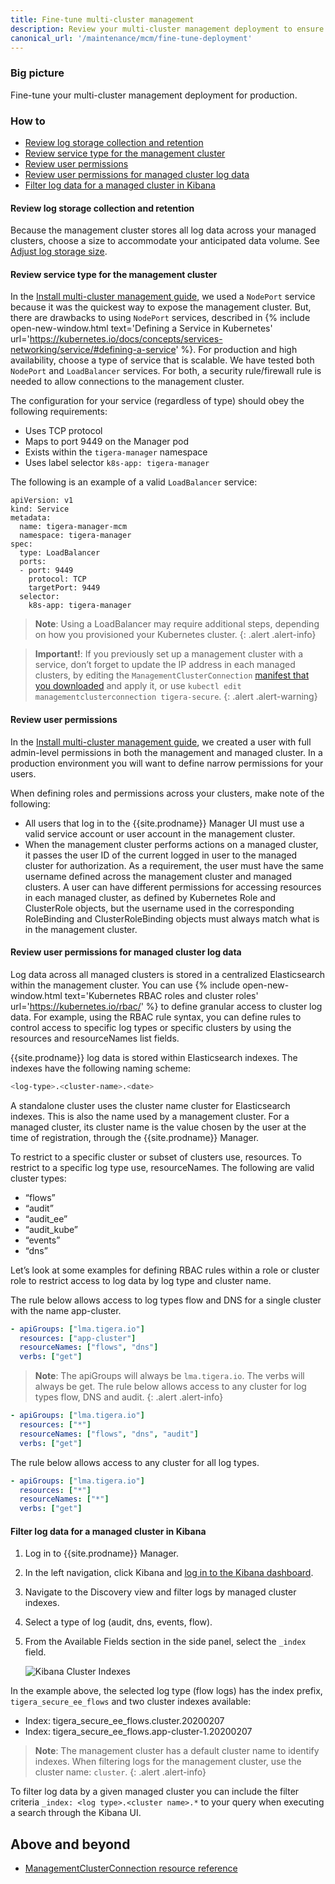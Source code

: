 ```yaml
---
title: Fine-tune multi-cluster management 
description: Review your multi-cluster management deployment to ensure it is ready for production.
canonical_url: '/maintenance/mcm/fine-tune-deployment'
---
```


### Big picture

Fine-tune your multi-cluster management deployment for production.  

### How to 

- [Review log storage collection and retention](#review-log-storage-collection-and-retention)
- [Review service type for the management cluster](#review-service-type-for-the-management-cluster)
- [Review user permissions](#review-user-permissions)
- [Review user permissions for managed cluster log data](#review-user-permissions-for-managed-cluster-log-data)
- [Filter log data for a managed cluster in Kibana](#filter-log-data-for-a-managed-cluster-in-kibana)

#### Review log storage collection and retention

Because the management cluster stores all log data across your managed clusters, choose a size to accommodate your anticipated data volume. See [Adjust log storage size]({{site.baseurl}}/maintenance/logstorage/adjust-log-storage-size).

#### Review service type for the management cluster

In the [Install multi-cluster management guide]({{site.baseurl}}/maintenance/mcm/configure), we used a `NodePort` service because it was the quickest way to expose the management cluster. But, there are drawbacks to using `NodePort` services, described in {% include open-new-window.html text='Defining a Service in Kubernetes' url='https://kubernetes.io/docs/concepts/services-networking/service/#defining-a-service' %}. For production and high availability, choose a type of service that is scalable. We have tested both `NodePort` and `LoadBalancer` services. For both, a security rule/firewall rule is needed to allow connections to the management cluster.  

The configuration for your service (regardless of type) should obey the following requirements:

- Uses TCP protocol
- Maps to port 9449 on the Manager pod
- Exists within the `tigera-manager` namespace
- Uses label selector `k8s-app: tigera-manager`

The following is an example of a valid `LoadBalancer` service:
```
apiVersion: v1
kind: Service
metadata:
  name: tigera-manager-mcm
  namespace: tigera-manager
spec:
  type: LoadBalancer
  ports:
  - port: 9449
    protocol: TCP
    targetPort: 9449
  selector:
    k8s-app: tigera-manager
```

> **Note**: Using a LoadBalancer may require additional steps, depending on how you provisioned your Kubernetes cluster.
{: .alert .alert-info}

> **Important!**: If you previously set up a management cluster with a service, don’t forget to update the IP address in each managed clusters, by editing the `ManagementClusterConnection` [manifest that you downloaded]({{site.baseurl}}/maintenance/mcm/configure#add-a-managed-cluster-to-the-management-cluster) and apply it, or use `kubectl edit managementclusterconnection tigera-secure`.
{: .alert .alert-warning}

#### Review user permissions

In the [Install multi-cluster management guide]({{site.baseurl}}/maintenance/mcm/configure), we created a user with full admin-level permissions in both the management and managed cluster. In a production environment you will want to define narrow permissions for your users. 

When defining roles and permissions across your clusters, make note of the following:

- All users that log in to the {{site.prodname}} Manager UI must use a valid service account or user account in the management cluster.
- When the management cluster performs actions on a managed cluster, it passes the user ID of the current logged in user to the managed cluster for authorization. As a requirement, the user must have the same username defined across the management cluster and managed clusters. A user can have different permissions for accessing resources in each managed cluster, as defined by Kubernetes Role and ClusterRole objects, but the username used in the corresponding RoleBinding and ClusterRoleBinding objects must always match what is in the management cluster.

#### Review user permissions for managed cluster log data

Log data across all managed clusters is stored in a centralized Elasticsearch within the management cluster. You can use {% include open-new-window.html text='Kubernetes RBAC roles and cluster roles' url='https://kubernetes.io/rbac/' %} to define granular access to cluster log data. For example, using the RBAC rule syntax, you can define rules to control access to specific log types or specific clusters by using the resources and resourceNames list fields.

{{site.prodname}} log data is stored within Elasticsearch indexes. The indexes have the following naming scheme:

```bash
<log-type>.<cluster-name>.<date>
```
A standalone cluster uses the cluster name cluster for Elasticsearch indexes. This is also the name used by a management cluster. For a managed cluster, its cluster name is the value chosen by the user at the time of registration, through the {{site.prodname}} Manager.

To restrict to a specific cluster or subset of clusters use, resources. To restrict to a specific log type use, resourceNames. The following are valid cluster types:

- “flows”
- “audit”
- “audit_ee”
- “audit_kube”
- “events”
- “dns”

Let’s look at some examples for defining RBAC rules within a role or cluster role to restrict access to log data by log type and cluster name.

The rule below allows access to log types flow and DNS for a single cluster with the name app-cluster.

```yaml
- apiGroups: ["lma.tigera.io"]
  resources: ["app-cluster"]
  resourceNames: ["flows", "dns"]
  verbs: ["get"]
``` 
> **Note**: The apiGroups will always be `lma.tigera.io`. The verbs will always be get.
The rule below allows access to any cluster for log types flow, DNS and audit.
{: .alert .alert-info}

```yaml
- apiGroups: ["lma.tigera.io"]
  resources: ["*"]
  resourceNames: ["flows", "dns", "audit"]
  verbs: ["get"]
```
The rule below allows access to any cluster for all log types.

```yaml
- apiGroups: ["lma.tigera.io"]
  resources: ["*"]
  resourceNames: ["*"]
  verbs: ["get"]

```
#### Filter log data for a managed cluster in Kibana

1. Log in to {{site.prodname}} Manager.
1. In the left navigation, click Kibana and [log in to the Kibana dashboard]({{site.baseurl}}/security/logs/elastic/view#accessing-logs-from-kibana).
1. Navigate to the Discovery view and filter logs by managed cluster indexes.
1. Select a type of log (audit, dns, events, flow).
1. From the Available Fields section in the side panel, select the `_index` field.

   ![Kibana Cluster Indexes]({{site.baseurl}}/images/mcm/mcm-kibana.png)

In the example above, the selected log type (flow logs) has the index prefix, `tigera_secure_ee_flows` and two cluster indexes available:

- Index: tigera_secure_ee_flows.cluster.20200207
- Index: tigera_secure_ee_flows.app-cluster-1.20200207

> **Note**: The management cluster has a default cluster name to identify indexes. When filtering logs for the management cluster, use the cluster name: `cluster`.
{: .alert .alert-info}

To filter log data by a given managed cluster you can include the filter criteria `_index: <log type>.<cluster name>.*` to your query when executing a search through the Kibana UI.

## Above and beyond

- [ManagementClusterConnection resource reference]({{site.baseurl}}/reference/installation/api#operator.tigera.io/v1.ManagementClusterConnection)
